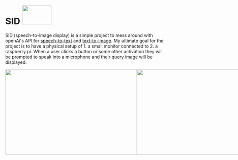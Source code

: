 # SID <img width="92" height="60" src="https://github.com/TylerMorton/sir/blob/main/docs/images/img-mQISWp9LB2E1tsfNOuPWmrzA.png">
SID (speech-to-image display) is a simple project to mess around with openAi's API for [speech-to-text](https://openai.com/research/whisper) and [text-to-image](https://openai.com/dall-e-2). My ultimate goal for the project is to have a physical setup of 1. a small monitor connected to 2. a raspberry pi. When a user clicks a button or some other activation they will be prompted to speak into a microphone and their query image will be displayed.
<div align="center">
  <div style="display: flex;">
  <img width="414" height="270" src="https://github.com/TylerMorton/sir/blob/main/docs/images/img-GeuyAsgvCaj5DMNA0ri9gdAP.png">
  <img width="414" height="270" src="https://github.com/TylerMorton/sir/blob/main/docs/images/img-Qpv502nStMATBT9UHeGzWaSG.png">
</div>
</div>
